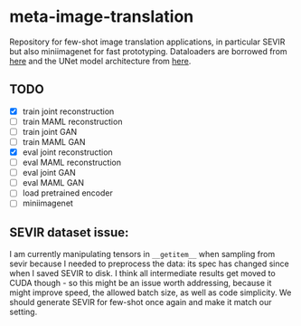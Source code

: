# meta-image-translation

Repository for few-shot image translation applications, in particular SEVIR but also miniimagenet for fast prototyping. 
Dataloaders are borrowed from [here](https://github.com/junyanz/pytorch-CycleGAN-and-pix2pix) and the UNet model architecture from [here](https://github.com/milesial/Pytorch-UNet). 

## TODO

- [x] train joint reconstruction
- [ ] train MAML reconstruction
- [ ] train joint GAN
- [ ] train MAML GAN
- [x] eval joint reconstruction
- [ ] eval MAML reconstruction
- [ ] eval joint GAN
- [ ] eval MAML GAN
- [ ] load pretrained encoder
- [ ] miniimagenet

## SEVIR dataset issue:

I am currently manipulating tensors in ```__getitem__``` when sampling from sevir because I needed to preprocess the data: its spec has changed since when I saved SEVIR to disk. I think all intermediate results get moved to CUDA though - so this might be an issue worth addressing, because it might improve speed, the allowed batch size, as well as code simplicity. We should generate SEVIR for few-shot once again and make it match our setting.
